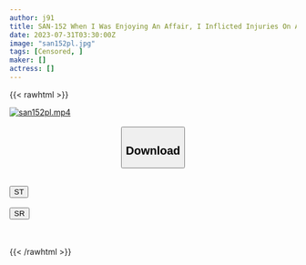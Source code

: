 ```yaml
---
author: j91
title: SAN-152 When I Was Enjoying An Affair, I Inflicted Injuries On A Devil Man, And I Had To Guarantee It With My Body Nipple Bing Busty Wife / Mizutani Kokone
date: 2023-07-31T03:30:00Z
image: "san152pl.jpg"
tags: [Censored, ]
maker: []
actress: []
---
```



{{< rawhtml >}}

<div class="video" data-videoid="gqOqmwGpD7u3RG">
    <a href="javascript:;">
        <img src="https://my.j91.asia/posts/san152pl/san152pl.jpg" width="WIDTH" height="HEIGHT" alt="san152pl.mp4" loading="lazy">
    </a>
</div>

<script type="text/javascript" src="https://j91.asia/asset/on-demand-st.js"></script>

<br>
  <link rel="stylesheet" href="https://j91.asia/asset/bs5.css">
  
  <center>
  <button class="btn btn-primary" type="button" data-bs-toggle="collapse" data-bs-target=".multi-collapse" aria-expanded="false" aria-controls="multiCollapseExample1 multiCollapseExample2"><h2>Download</h2></button></center>
</p>
<div class="row">
  <div class="col">
    <div class="collapse multi-collapse" id="multiCollapseExample1">
      <div class="card card-body">
	      	      <br>
<div class="buttons">  
<a href="https://streamtape.to/v/gqOqmwGpD7u3RG"><button class="btn-hover color-3"><i class="fa fa-download"></i> ST</button></a></div>
    </div>
  </div>
</div>
  <div class="col">
    <div class="collapse multi-collapse" id="multiCollapseExample2">
      <div class="card card-body">
	      <br>
<div class="buttons">
    <a href="https://streamruby.com/y9gufiv5drmt.html"><button class="btn-hover color-9"><i class="fa fa-download"></i> SR</button></a></div>
<br><br>
      </div>
    </div>
  </div>
</div>

{{< /rawhtml >}}
